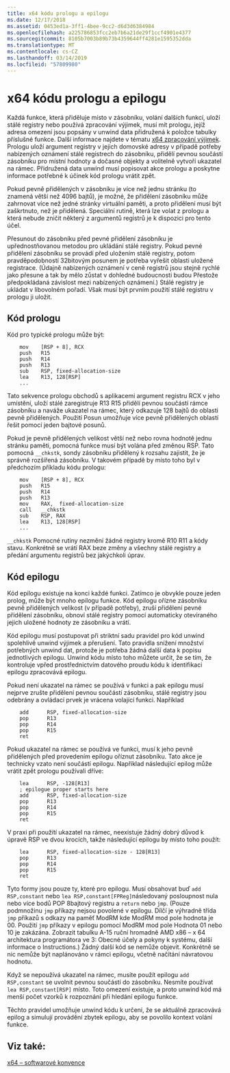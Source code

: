 ```yaml
---
title: x64 kódu prologu a epilogu
ms.date: 12/17/2018
ms.assetid: 0453ed1a-3ff1-4bee-9cc2-d6d3d6384984
ms.openlocfilehash: a225786853fcc2eb7b6a21de29f1ccf4901e4377
ms.sourcegitcommit: 8105b7003b89b73b4359644ff4281e1595352dda
ms.translationtype: MT
ms.contentlocale: cs-CZ
ms.lasthandoff: 03/14/2019
ms.locfileid: "57809980"
---
```

# <a name="x64-prolog-and-epilog"></a>x64 kódu prologu a epilogu

Každá funkce, která přiděluje místo v zásobníku, volání dalších funkcí, uloží stálé registry nebo používá zpracování výjimek, musí mít prologu, jejíž adresa omezení jsou popsány v unwind data přidružená k položce tabulky příslušné funkce. Další informace najdete v tématu [x64 zpracování výjimek](../build/exception-handling-x64.md). Prologu uloží argument registry v jejich domovské adresy v případě potřeby nabízených oznámení stálé registrech do zásobníku, přidělí pevnou součástí zásobníku pro místní hodnoty a dočasné objekty a volitelně vytvoří ukazatel na rámec. Přidružená data unwind musí popisovat akce prologu a poskytne informace potřebné k účinek kód prologu vrátit zpět.

Pokud pevně přidělených v zásobníku je více než jednu stránku (to znamená větší než 4096 bajtů), je možné, že přidělení zásobníku může zahrnovat více než jedné stránky virtuální paměti, a proto přidělení musí být zaškrtnuto, než je přidělená. Speciální rutině, která lze volat z prologu a která nebude zničit některý z argumentů registrů je k dispozici pro tento účel.

Přesunout do zásobníku před pevné přidělení zásobníku je upřednostňovanou metodou pro ukládání stálé registry. Pokud pevné přidělení zásobníku se provádí před uložením stálé registry, potom pravděpodobností 32bitovým posunem je potřeba vyřešit oblasti uložené registrace. (Údajně nabízených oznámení v ceně registrů jsou stejně rychlé jako přesune a tak by mělo zůstat v dohledné budoucnosti budou Přestože předpokládaná závislost mezi nabízených oznámení.) Stálé registry je ukládat v libovolném pořadí. Však musí být prvním použití stálé registru v prologu ji uložit.

## <a name="prolog-code"></a>Kód prologu

Kód pro typické prologu může být:

```MASM
    mov    [RSP + 8], RCX
    push   R15
    push   R14
    push   R13
    sub    RSP, fixed-allocation-size
    lea    R13, 128[RSP]
    ...
```

Tato sekvence prologu obchodů s aplikacemi argument registru RCX v jeho umístění, uloží stálé zaregistruje R13 R15 přidělí pevnou součástí rámce zásobníku a naváže ukazatel na rámec, který odkazuje 128 bajtů do oblasti pevně přidělených. Použití Posun umožňuje více pevně přidělených oblastí řešit pomocí jeden bajtové posunů.

Pokud je pevně přidělených velikost větší než nebo rovna hodnotě jednu stránku paměti, pomocná funkce musí být volána před změnou RSP. Tato pomocná `__chkstk`, sondy zásobníku přidělený k rozsahu zajistit, že je správně rozšířená zásobníku. V takovém případě by místo toho byl v předchozím příkladu kódu prologu:

```MASM
    mov    [RSP + 8], RCX
    push   R15
    push   R14
    push   R13
    mov    RAX,  fixed-allocation-size
    call   __chkstk
    sub    RSP, RAX
    lea    R13, 128[RSP]
    ...
```

`__chkstk` Pomocné rutiny nezmění žádné registry kromě R10 R11 a kódy stavu. Konkrétně se vrátí RAX beze změny a všechny stálé registry a předání argumentu registrů bez jakýchkoli úprav.

## <a name="epilog-code"></a>Kód epilogu

Kód epilogu existuje na konci každé funkci. Zatímco je obvykle pouze jeden prolog, může být mnoho epilogu funkce. Kód epilogu ořízne zásobníku pevně přidělených velikost (v případě potřeby), zruší přidělení pevné přidělení zásobníku, obnoví stálé registry pomocí automaticky otevíraného jejich uložené hodnoty ze zásobníku a vrátí.

Kód epilogu musí postupovat při striktní sadu pravidel pro kód unwind spolehlivě unwind výjimek a přerušení. Tato pravidla snížení množství potřebných unwind dat, protože je potřeba žádná další data k popisu jednotlivých epilogu. Unwind kódu místo toho můžete určit, že se tím, že kontroluje vpřed prostřednictvím datového proudu kódu k identifikaci epilogu zpracovává epilogu.

Pokud není ukazatel na rámec se používá v funkci a pak epilogu musí nejprve zrušte přidělení pevnou součástí zásobníku, stálé registry jsou odebrány a ovládací prvek je vrácena volající funkci. Například

```MASM
    add      RSP, fixed-allocation-size
    pop      R13
    pop      R14
    pop      R15
    ret
```

Pokud ukazatel na rámec se používá ve funkci, musí k jeho pevně přidělených před provedením epilogu oříznut zásobníku. Tato akce je technicky vzato není součástí epilogu. Například následující epilog může vrátit zpět prologu používali dříve:

```MASM
    lea      RSP, -128[R13]
    ; epilogue proper starts here
    add      RSP, fixed-allocation-size
    pop      R13
    pop      R14
    pop      R15
    ret
```

V praxi při použití ukazatel na rámec, neexistuje žádný dobrý důvod k úpravě RSP ve dvou krocích, takže následující epilogu by místo toho použít:

```MASM
    lea      RSP, fixed-allocation-size - 128[R13]
    pop      R13
    pop      R14
    pop      R15
    ret
```

Tyto formy jsou pouze ty, které pro epilogu. Musí obsahovat buď `add RSP,constant` nebo `lea RSP,constant[FPReg]`následovaný posloupnost nula nebo více bodů POP 8bajtový registru a `return` nebo `jmp`. (Pouze podmnožinu `jmp` příkazy nejsou povolené v epilogu. Dílčí je výhradně třída `jmp` příkazů s odkazy na paměť ModRM kde ModRM mod pole hodnota je 00. Použití `jmp` příkazy v epilogu pomocí ModRM mod pole Hodnota 01 nebo 10 je zakázána. Zobrazit tabulku A-15 ruční hromadně AMD x86 – x 64 architektura programátora ve 3: Obecné účely a pokyny k systému, další informace o Instructions.) Žádný další kód se nemůže objevit. Konkrétně se nic nemůže být naplánováno v rámci epilogu, včetně načítání návratovou hodnotu.

Když se nepoužívá ukazatel na rámec, musíte použít epilogu `add RSP,constant` se uvolnit pevnou součástí do zásobníku. Nesmíte používat `lea RSP,constant[RSP]` místo. Toto omezení existuje, a proto unwind kód má menší počet vzorků k rozpoznání při hledání epilogu funkce.

Těchto pravidel umožňuje unwind kódu k určení, že se aktuálně zpracovává epilog a simulují provádění zbytek epilogu, aby se povolilo kontext volání funkce.

## <a name="see-also"></a>Viz také:

[x64 – softwarové konvence](x64-software-conventions.md)
